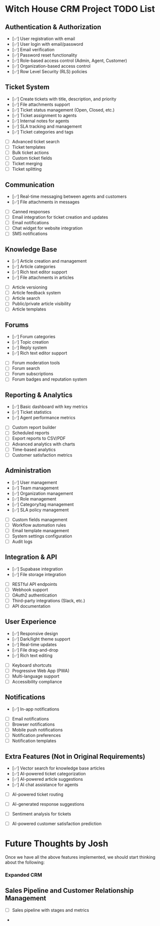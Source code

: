 # Witch House CRM Project TODO List

## Authentication & Authorization
- [✅] User registration with email
- [✅] User login with email/password
- [✅] Email verification
- [✅] Password reset functionality
- [✅] Role-based access control (Admin, Agent, Customer)
- [✅] Organization-based access control
- [✅] Row Level Security (RLS) policies

## Ticket System
- [✅] Create tickets with title, description, and priority
- [✅] File attachments support
- [✅] Ticket status management (Open, Closed, etc.)
- [✅] Ticket assignment to agents
- [✅] Internal notes for agents
- [✅] SLA tracking and management
- [✅] Ticket categories and tags
- [ ] Advanced ticket search
- [ ] Ticket templates
- [ ] Bulk ticket actions
- [ ] Custom ticket fields
- [ ] Ticket merging
- [ ] Ticket splitting

## Communication
- [✅] Real-time messaging between agents and customers
- [✅] File attachments in messages
- [ ] Canned responses
- [ ] Email integration for ticket creation and updates
- [ ] Email notifications
- [ ] Chat widget for website integration
- [ ] SMS notifications

## Knowledge Base
- [✅] Article creation and management
- [✅] Article categories
- [✅] Rich text editor support
- [✅] File attachments in articles
- [ ] Article versioning
- [ ] Article feedback system
- [ ] Article search
- [ ] Public/private article visibility
- [ ] Article templates

## Forums
- [✅] Forum categories
- [✅] Topic creation
- [✅] Reply system
- [✅] Rich text editor support
- [ ] Forum moderation tools
- [ ] Forum search
- [ ] Forum subscriptions
- [ ] Forum badges and reputation system

## Reporting & Analytics
- [✅] Basic dashboard with key metrics
- [✅] Ticket statistics
- [✅] Agent performance metrics
- [ ] Custom report builder
- [ ] Scheduled reports
- [ ] Export reports to CSV/PDF
- [ ] Advanced analytics with charts
- [ ] Time-based analytics
- [ ] Customer satisfaction metrics

## Administration
- [✅] User management
- [✅] Team management
- [✅] Organization management
- [✅] Role management
- [✅] Category/tag management
- [✅] SLA policy management
- [ ] Custom fields management
- [ ] Workflow automation rules
- [ ] Email template management
- [ ] System settings configuration
- [ ] Audit logs

## Integration & API
- [✅] Supabase integration
- [✅] File storage integration
- [ ] RESTful API endpoints
- [ ] Webhook support
- [ ] OAuth2 authentication
- [ ] Third-party integrations (Slack, etc.)
- [ ] API documentation

## User Experience
- [✅] Responsive design
- [✅] Dark/light theme support
- [✅] Real-time updates
- [✅] File drag-and-drop
- [✅] Rich text editing
- [ ] Keyboard shortcuts
- [ ] Progressive Web App (PWA)
- [ ] Multi-language support
- [ ] Accessibility compliance

## Notifications
- [✅] In-app notifications
- [ ] Email notifications
- [ ] Browser notifications
- [ ] Mobile push notifications
- [ ] Notification preferences
- [ ] Notification templates

## Extra Features (Not in Original Requirements)
- [✅] Vector search for knowledge base articles
- [✅] AI-powered ticket categorization
- [✅] AI-powered article suggestions
- [✅] AI chat assistance for agents
- [ ] AI-powered ticket routing
- [ ] AI-generated response suggestions
- [ ] Sentiment analysis for tickets
- [ ] AI-powered customer satisfaction prediction


# Future Thoughts by Josh

Once we have all the above features implemented, we should start thinking about the following:

### Expanded CRM


## Sales Pipeline and Customer Relationship Management
- [ ] Sales pipeline with stages and metrics
- 